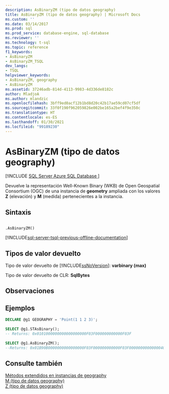 ```yaml
---
description: AsBinaryZM (tipo de datos geography)
title: AsBinaryZM (tipo de datos geography) | Microsoft Docs
ms.custom: ''
ms.date: 03/14/2017
ms.prod: sql
ms.prod_service: database-engine, sql-database
ms.reviewer: ''
ms.technology: t-sql
ms.topic: reference
f1_keywords:
- AsBinaryZM
- AsBinaryZM_TSQL
dev_langs:
- TSQL
helpviewer_keywords:
- AsBinaryZM, geography
- AsBinaryZM
ms.assetid: 37246adb-814d-4113-9983-4d336de8182c
author: MladjoA
ms.author: mlandzic
ms.openlocfilehash: 3bff9ed0acf12b1bd8d20c42b17ae59cd07cf5df
ms.sourcegitcommit: 33f0f190f962059826e002be165a2bef4f9e350c
ms.translationtype: HT
ms.contentlocale: es-ES
ms.lasthandoff: 01/30/2021
ms.locfileid: "99189230"
---
```

# <a name="asbinaryzm-geography-data-type"></a>AsBinaryZM (tipo de datos geography)
[!INCLUDE [SQL Server Azure SQL Database ](../../includes/applies-to-version/sql-asdb.md)]

  Devuelve la representación Well-Known Binary (WKB) de Open Geospatial Consortium (OGC) de una instancia de **geometry** ampliada con los valores **Z** (elevación) y **M** (medida) pertenecientes a la instancia.  
  
## <a name="syntax"></a>Sintaxis  
  
```  
  
.AsBinaryZM()  
```  

[!INCLUDE[sql-server-tsql-previous-offline-documentation](../../includes/sql-server-tsql-previous-offline-documentation.md)]

## <a name="return-types"></a>Tipos de valor devuelto  
 Tipo de valor devuelto de [!INCLUDE[ssNoVersion](../../includes/ssnoversion-md.md)]: **varbinary (max)**  
  
 Tipo de valor devuelto de CLR: **SqlBytes**  
  
## <a name="remarks"></a>Observaciones  
  
## <a name="examples"></a>Ejemplos  
  
```sql  
DECLARE @g1 GEOGRAPHY = 'Point(1 1 2 3)';  
  
SELECT @g1.STAsBinary();  
-- Returns: 0x0101000000000000000000F03F000000000000F03F  
  
SELECT @g1.AsBinaryZM();  
--Returns: 0x01B90B0000000000000000F03F000000000000F03F00000000000000400000000000000840  
```  
  
## <a name="see-also"></a>Consulte también  
 [Métodos extendidos en instancias de geography](../../t-sql/spatial-geography/extended-methods-on-geography-instances.md)   
 [M &#40;tipo de datos geography&#41;](../../t-sql/spatial-geography/m-geography-data-type.md)   
 [Z &#40;tipo de datos geography&#41;](../../t-sql/spatial-geography/z-geography-data-type.md)  
  
  
